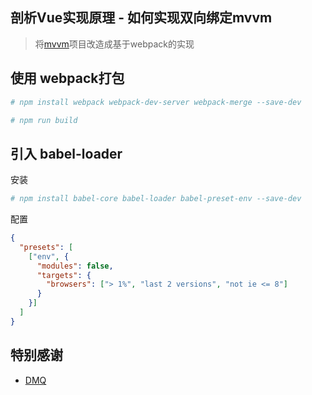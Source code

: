 ## 剖析Vue实现原理 - 如何实现双向绑定mvvm 
> 将[mvvm](https://github.com/DMQ/mvvm)项目改造成基于webpack的实现


## 使用 webpack打包
```bash
# npm install webpack webpack-dev-server webpack-merge --save-dev

# npm run build
```


## 引入 babel-loader

安装
```bash
# npm install babel-core babel-loader babel-preset-env --save-dev
```

配置
```json
{
  "presets": [
    ["env", {
      "modules": false,
      "targets": {
        "browsers": ["> 1%", "last 2 versions", "not ie <= 8"]
      }
    }]
  ]
}
```

## 特别感谢

- [DMQ](https://github.com/DMQ)

